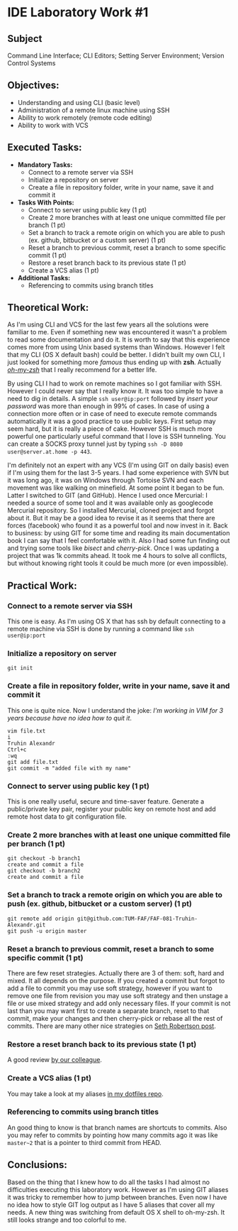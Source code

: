 # IDE Laboratory Work #1

## Subject

Command Line Interface; CLI Editors; Setting Server Environment; Version Control Systems

## Objectives:
  - Understanding and using CLI (basic level)
  - Administration of a remote linux machine using SSH
  - Ability to work remotely (remote code editing)
  - Ability to work with VCS

## Executed Tasks:
  - **Mandatory Tasks:**
    - Connect to a remote server via SSH
    - Initialize a repository on server
    - Create a file in repository folder, write in your name, save it and commit it
  - **Tasks With Points:**
    - Connect to server using public key (1 pt)
    - Create 2 more branches with at least one unique committed file per branch (1 pt)
    - Set a branch to track a remote origin on which you are able to push (ex. github, bitbucket or a custom server) (1 pt)
    - Reset a branch to previous commit, reset a branch to some specific commit (1 pt)
    - Restore a reset branch back to its previous state (1 pt)
    - Create a VCS alias (1 pt)
  - **Additional Tasks:**
    - Referencing to commits using branch titles

## Theoretical Work:

As I'm using CLI and VCS for the last few years all the solutions were familiar to me. Even if something new was encountered it wasn't a problem to read some documentation and do it. It is worth to say that this experience comes more from using Unix based systems than Windows. However I felt that my CLI (OS X default bash) could be better. I didn't built my own CLI, I just looked for something more _famous_ thus ending up with **zsh**. Actually [_oh-my-zsh_](https://github.com/robbyrussell/oh-my-zsh) that I really recommend for a better life.

By using CLI I had to work on remote machines so I got familiar with SSH. However I could never say that I really know it. It was too simple to have a need to dig in details. A simple `ssh user@ip:port` followed by _insert your password_ was more than enough in 99% of cases. In case of using a connection more often or in case of need to execute remote commands automatically it was a good practice to use public keys. First setup may seem hard, but it is really a piece of cake. However SSH is much more powerful one particularly useful command that I love is SSH tunneling. You can create a SOCKS proxy tunnel just by typing `ssh -D 8080 user@server.at.home -p 443`.

I'm definitely not an expert with any VCS (I'm using GIT on daily basis) even if I'm using them for the last 3-5 years. I had some experience with SVN but it was long ago, it was on Windows through Tortoise SVN and each movement was like walking on minefield. At some point it began to be fun. Latter I switched to GIT (and GitHub). Hence I used once Mercurial: I needed a source of some tool and it was available only as googlecode Mercurial repository. So I installed Mercurial, cloned project and forgot about it. But it may be a good idea to revise it as it seems that there are forces (facebook) who found it as a powerful tool and now invest in it. Back to business: by using GIT for some time and reading its main documentation book I can say that I feel comfortable with it. Also I had some fun finding out and trying some tools like _bisect_ and _cherry-pick_. Once I was updating a project that was 1k commits ahead. It took me 4 hours to solve all conflicts, but without knowing right tools it could be much more (or even impossible).

## Practical Work:

### Connect to a remote server via SSH

This one is easy. As I'm using OS X that has ssh by default connecting to a remote machine via SSH is done by running a command like `ssh user@ip:port`


### Initialize a repository on server

`git init`

### Create a file in repository folder, write in your name, save it and commit it

This one is quite nice. Now I understand the joke: _I'm working in VIM for 3 years because have no idea how to quit it_.

```
vim file.txt
i
Truhin Alexandr
Ctrl+c
:wq
git add file.txt
git commit -m "added file with my name"
```

### Connect to server using public key (1 pt)

This is one really useful, secure and time-saver feature. Generate a public/private key pair, register your public key on remote host and add remote host data to git configuration file.

### Create 2 more branches with at least one unique committed file per branch (1 pt)

```
git checkout -b branch1
create and commit a file
git checkout -b branch2
create and commit a file
```

### Set a branch to track a remote origin on which you are able to push (ex. github, bitbucket or a custom server) (1 pt)

```
git remote add origin git@github.com:TUM-FAF/FAF-081-Truhin-Alexandr.git
git push -u origin master
```

### Reset a branch to previous commit, reset a branch to some specific commit (1 pt)

There are few reset strategies. Actually there are 3 of them: soft, hard and mixed. It all depends on the purpose. If you created a commit but forgot to add a file to commit you may use soft strategy, however if you want to remove one file from revision you may use soft strategy and then unstage a file or use mixed strategy and add only necessary files. If your commit is not last than you may want first to create a separate branch, reset to that commit, make your changes and then cherry-pick or rebase all the rest of commits. There are many other nice strategies on [Seth Robertson post](http://sethrobertson.github.io/GitFixUm/fixup.html).

### Restore a reset branch back to its previous state (1 pt)

A good review [by our colleague](http://www.code-speculations.me/blog/a/omg_git_reset_hard).

### Create a VCS alias (1 pt)

You may take a look at my aliases [in my dotfiles repo](https://github.com/bumbu/.dotfiles).

### Referencing to commits using branch titles

An good thing to know is that branch names are shortcuts to commits. Also you may refer to commits by pointing how many commits ago it was like `master~2` that is a pointer to third commit from HEAD.

## Conclusions:

Based on the thing that I knew how to do all the tasks I had almost no difficulties executing this laboratory work. However as I'm using GIT aliases it was tricky to remember how to jump between branches. Even now I have no idea how to style GIT log output as I have 5 aliases that cover all my needs. A new thing was switching from default OS X shell to oh-my-zsh. It still looks strange and too colorful to me.
